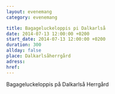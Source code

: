 ```yaml
---
layout: evenemang
category: evenemang

title: Bagageluckeloppis pi Dalkarlså
date: 2014-07-13 12:00:00 +0200
start_date: 2014-07-13 12:00:00 +0200
duration: 300
allday: false
place: Dalkarlsåherrgård
adress: 
href: 
---
```


Bagageluckeloppis på Dalkarlså Herrgård